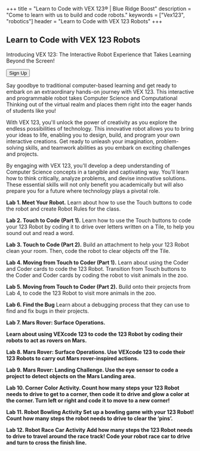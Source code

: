 +++
title = "Learn to Code with VEX 123&reg; | Blue Ridge Boost"
description = "Come to learn with us to build and code robots."
keywords = ["Vex123", "robotics"]
header = "Learn to Code with VEX 123 Robots"
+++

<p></p>

<div class="container"> 
    <div class="row">
        <div class="col">
            <h2>Learn to Code with VEX 123 Robots</h2>
            <p>Introducing VEX 123: The Interactive Robot Experience that Takes Learning Beyond the Screen!</p>
            <p><a href="https://spring-24-vex123.cheddarup.com"><button class="button-8s" role="button">Sign Up</button></a></p>
            <p>Say goodbye to traditional computer-based learning and get ready to embark on an extraordinary hands-on journey with VEX 123. This interactive and programmable robot takes Computer Science and Computational Thinking out of the virtual realm and places them right into the eager hands of students like you!</p>
            <p>With VEX 123, you'll unlock the power of creativity as you explore the endless possibilities of technology. This innovative robot allows you to bring your ideas to life, enabling you to design, build, and program your own interactive creations. Get ready to unleash your imagination, problem-solving skills, and teamwork abilities as you embark on exciting challenges and projects.</p>
            <p>By engaging with VEX 123, you'll develop a deep understanding of Computer Science concepts in a tangible and captivating way. You'll learn how to think critically, analyze problems, and devise innovative solutions. These essential skills will not only benefit you academically but will also prepare you for a future where technology plays a pivotal role.</p>
        </div>
        <!-- <div class="col-4">
            <a href="https://www.vexrobotics.com/v5-classroom-starter-kit.html"><img alt="VexIQ" src="/images/vex-v5.webp" class="img-fluid"></a>
        </div> -->
    </div>
    <div class="row">
        <div class="col">
        <p><b>Lab 1. Meet Your Robot.</b> Learn about how to use the Touch buttons to code the robot and create Robot Rules for the class.</p>
        <p><b>Lab 2. Touch to Code (Part 1).</b> Learn how to use the Touch buttons to code your 123 Robot by coding it to drive over letters written on a Tile, to help you sound out and read a word.</p>
        <p><b>Lab 3. Touch to Code (Part 2).</b> Build an attachment to help your 123 Robot clean your room. Then, code the robot to clear objects off the Tile.</p>
        <p><b>Lab 4. Moving from Touch to Coder (Part 1).</b> Learn about using the Coder and Coder cards to code the 123 Robot. Transition from Touch buttons to the Coder and Coder cards by coding the robot to visit animals in the zoo.
        <p><b>Lab 5. Moving from Touch to Coder (Part 2).</b> Build onto their projects from Lab 4, to code the 123 Robot to visit more animals in the zoo. 
        <p><b>Lab 6. Find the Bug</b> Learn about a debugging process that they can use to find and fix bugs in their projects.</p>
        <p><b>Lab 7. Mars Rover: Surface Operations.</p>  Learn about using VEXcode 123 to code the 123 Robot by coding their robots to act as rovers on Mars.</p>
        <p><b>Lab 8. Mars Rover: Surface Operations.</b> Use VEXcode 123 to code their 123 Robots to carry out Mars rover-inspired actions.</p>
        <p><b>Lab 9. Mars Rover: Landing Challenge.</b> Use the eye sensor to code a project to detect objects on the Mars Landing area.</p>
        <p><b>Lab 10. Corner Color Activity.</b> Count how many steps your 123 Robot needs to drive to get to a corner, then code it to drive and glow a color at the corner. Turn left or right and code it to move to a new corner!</p>
        <p><b>Lab 11. Robot Bowling Activity</b> Set up a bowling game with your 123 Robot! Count how many steps the robot needs to drive to clear the ‘pins’. </p>
        <p><b>Lab 12. Robot Race Car Activity</b> Add how many steps the 123 Robot needs to drive to travel around the race track! Code your robot race car to drive and turn to cross the finish line. </p>
        </div>
    </div>
</div>